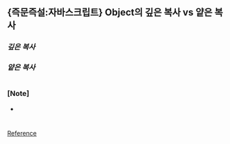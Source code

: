 ## {즉문즉설:자바스크립트} Object의 깊은 복사 vs 얕은 복사

### _깊은 복사_

### _얕은 복사_

#

### [Note]

-

#

[Reference](https://www.youtube.com/watch?v=QFIfI8MIURQ)
